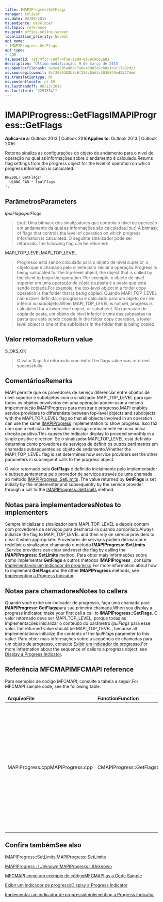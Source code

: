 ```yaml
---
title: IMAPIProgressGetFlags
manager: soliver
ms.date: 03/09/2015
ms.audience: Developer
ms.topic: reference
ms.prod: office-online-server
localization_priority: Normal
api_name:
- IMAPIProgress.GetFlags
api_type:
- COM
ms.assetid: 7af74fcc-c0df-4f58-a2d4-0a79c96b2e81
description: 'Última modificação: 9 de março de 2015'
ms.openlocfilehash: 9a5e4205a808c7a6e469d2e9cb0a1b3c17a92d21
ms.sourcegitcommit: 0cf39e5382b8c6f236c8a63c6036849ed3527ded
ms.translationtype: MT
ms.contentlocale: pt-BR
ms.lasthandoff: 08/23/2018
ms.locfileid: "22573541"
---
```

# <a name="imapiprogressgetflags"></a><span data-ttu-id="b394a-103">IMAPIProgress::GetFlags</span><span class="sxs-lookup"><span data-stu-id="b394a-103">IMAPIProgress::GetFlags</span></span>

  
  
<span data-ttu-id="b394a-104">**Aplica-se a**: Outlook 2013 | Outlook 2016</span><span class="sxs-lookup"><span data-stu-id="b394a-104">**Applies to**: Outlook 2013 | Outlook 2016</span></span> 
  
<span data-ttu-id="b394a-105">Retorna sinaliza as configurações do objeto de andamento para o nível de operação no qual as informações sobre o andamento é calculado.</span><span class="sxs-lookup"><span data-stu-id="b394a-105">Returns flag settings from the progress object for the level of operation on which progress information is calculated.</span></span>
  
```cpp
HRESULT GetFlags(
  ULONG FAR * lpulFlags
);
```

## <a name="parameters"></a><span data-ttu-id="b394a-106">Parâmetros</span><span class="sxs-lookup"><span data-stu-id="b394a-106">Parameters</span></span>

 <span data-ttu-id="b394a-107">_lpulFlags_</span><span class="sxs-lookup"><span data-stu-id="b394a-107">_lpulFlags_</span></span>
  
> <span data-ttu-id="b394a-108">[out] Uma bitmask dos sinalizadores que controla o nível de operação em andamento da qual as informações são calculadas.</span><span class="sxs-lookup"><span data-stu-id="b394a-108">[out] A bitmask of flags that controls the level of operation on which progress information is calculated.</span></span> <span data-ttu-id="b394a-109">O seguinte sinalizador pode ser retornado:</span><span class="sxs-lookup"><span data-stu-id="b394a-109">The following flag can be returned:</span></span>
    
<span data-ttu-id="b394a-110">MAPI_TOP_LEVEL</span><span class="sxs-lookup"><span data-stu-id="b394a-110">MAPI_TOP_LEVEL</span></span> 
  
> <span data-ttu-id="b394a-111">Progresso está sendo calculado para o objeto de nível superior, o objeto que é chamado pelo cliente para iniciar a operação.</span><span class="sxs-lookup"><span data-stu-id="b394a-111">Progress is being calculated for the top-level object, the object that is called by the client to begin the operation.</span></span> <span data-ttu-id="b394a-112">Por exemplo, o objeto de nível superior em uma operação de cópia da pasta é a pasta que está sendo copiada.</span><span class="sxs-lookup"><span data-stu-id="b394a-112">For example, the top-level object in a folder copy operation is the folder that is being copied.</span></span> <span data-ttu-id="b394a-113">Quando MAPI_TOP_LEVEL não estiver definida, o progresso é calculado para um objeto de nível inferior ou subobjeto.</span><span class="sxs-lookup"><span data-stu-id="b394a-113">When MAPI_TOP_LEVEL is not set, progress is calculated for a lower level object, or subobject.</span></span> <span data-ttu-id="b394a-114">Na operação de cópia de pasta, um objeto de nível inferior é uma das subpastas na pasta que está sendo copiada.</span><span class="sxs-lookup"><span data-stu-id="b394a-114">In the folder copy operation, a lower level object is one of the subfolders in the folder that is being copied.</span></span>
    
## <a name="return-value"></a><span data-ttu-id="b394a-115">Valor retornado</span><span class="sxs-lookup"><span data-stu-id="b394a-115">Return value</span></span>

<span data-ttu-id="b394a-116">S_OK</span><span class="sxs-lookup"><span data-stu-id="b394a-116">S_OK</span></span> 
  
> <span data-ttu-id="b394a-117">O valor flags foi retornado com êxito.</span><span class="sxs-lookup"><span data-stu-id="b394a-117">The flags value was returned successfully.</span></span>
    
## <a name="remarks"></a><span data-ttu-id="b394a-118">Comentários</span><span class="sxs-lookup"><span data-stu-id="b394a-118">Remarks</span></span>

<span data-ttu-id="b394a-119">MAPI permite que os provedores de serviço diferenciar entre objetos de nível superior e subobjetos com o sinalizador MAPI_TOP_LEVEL para que todos os objetos envolvidos em uma operação podem usar a mesma implementação [IMAPIProgress](imapiprogressiunknown.md) para mostrar o progresso.</span><span class="sxs-lookup"><span data-stu-id="b394a-119">MAPI enables service providers to differentiate between top-level objects and subobjects with the MAPI_TOP_LEVEL flag so that all objects involved in an operation can use the same [IMAPIProgress](imapiprogressiunknown.md) implementation to show progress.</span></span> <span data-ttu-id="b394a-120">Isso faz com que a exibição de indicador prossiga normalmente em uma única direção positiva.</span><span class="sxs-lookup"><span data-stu-id="b394a-120">This causes the indicator display to proceed smoothly in a single positive direction.</span></span> <span data-ttu-id="b394a-121">Se o sinalizador MAPI_TOP_LEVEL está definido determina como provedores de serviços de definir os outros parâmetros em chamadas subsequentes ao objeto de andamento.</span><span class="sxs-lookup"><span data-stu-id="b394a-121">Whether the MAPI_TOP_LEVEL flag is set determines how service providers set the other parameters in subsequent calls to the progress object.</span></span> 
  
<span data-ttu-id="b394a-122">O valor retornado pela **GetFlags** é definido inicialmente pelo implementador e subsequentemente pelo provedor de serviços através de uma chamada ao método [IMAPIProgress::SetLimits](imapiprogress-setlimits.md) .</span><span class="sxs-lookup"><span data-stu-id="b394a-122">The value returned by **GetFlags** is set initially by the implementer and subsequently by the service provider through a call to the [IMAPIProgress::SetLimits](imapiprogress-setlimits.md) method.</span></span> 
  
## <a name="notes-to-implementers"></a><span data-ttu-id="b394a-123">Notas para implementadores</span><span class="sxs-lookup"><span data-stu-id="b394a-123">Notes to implementers</span></span>

<span data-ttu-id="b394a-124">Sempre inicializar o sinalizador para MAPI_TOP_LEVEL e depois contam com provedores de serviços para desmarcá-la quando apropriado.</span><span class="sxs-lookup"><span data-stu-id="b394a-124">Always initialize the flag to MAPI_TOP_LEVEL and then rely on service providers to clear it when appropriate.</span></span> <span data-ttu-id="b394a-125">Provedores de serviços podem desmarcar e redefinir o sinalizador chamando o método **IMAPIProgress::SetLimits** .</span><span class="sxs-lookup"><span data-stu-id="b394a-125">Service providers can clear and reset the flag by calling the **IMAPIProgress::SetLimits** method.</span></span> <span data-ttu-id="b394a-126">Para obter mais informações sobre como implementar **GetFlags** e outros métodos **IMAPIProgress** , consulte [Implementando um indicador de progresso](implementing-a-progress-indicator.md).</span><span class="sxs-lookup"><span data-stu-id="b394a-126">For more information about how to implement **GetFlags** and the other **IMAPIProgress** methods, see [Implementing a Progress Indicator](implementing-a-progress-indicator.md).</span></span>
  
## <a name="notes-to-callers"></a><span data-ttu-id="b394a-127">Notas para chamadores</span><span class="sxs-lookup"><span data-stu-id="b394a-127">Notes to callers</span></span>

<span data-ttu-id="b394a-128">Quando você exibe um indicador de progresso, faça uma chamada para **IMAPIProgress::GetFlags**para sua primeira chamada.</span><span class="sxs-lookup"><span data-stu-id="b394a-128">When you display a progress indicator, make your first call a call to **IMAPIProgress::GetFlags**.</span></span> <span data-ttu-id="b394a-129">O valor retornado deve ser MAPI_TOP_LEVEL, porque todas as implementações inicializar o conteúdo do parâmetro _lpulFlags_ para esse valor.</span><span class="sxs-lookup"><span data-stu-id="b394a-129">The returned value should be MAPI_TOP_LEVEL, because all implementations initialize the contents of the  _lpulFlags_ parameter to this value.</span></span> <span data-ttu-id="b394a-130">Para obter mais informações sobre a sequência de chamadas para um objeto de progresso, consulte [Exibir um indicador de progresso](how-to-display-a-progress-indicator.md).</span><span class="sxs-lookup"><span data-stu-id="b394a-130">For more information about the sequence of calls to a progress object, see [Display a Progress Indicator](how-to-display-a-progress-indicator.md).</span></span>
  
## <a name="mfcmapi-reference"></a><span data-ttu-id="b394a-131">Referência MFCMAPI</span><span class="sxs-lookup"><span data-stu-id="b394a-131">MFCMAPI reference</span></span>

<span data-ttu-id="b394a-132">Para exemplos de código MFCMAPI, consulte a tabela a seguir.</span><span class="sxs-lookup"><span data-stu-id="b394a-132">For MFCMAPI sample code, see the following table.</span></span>
  
|<span data-ttu-id="b394a-133">**Arquivo**</span><span class="sxs-lookup"><span data-stu-id="b394a-133">**File**</span></span>|<span data-ttu-id="b394a-134">**Function**</span><span class="sxs-lookup"><span data-stu-id="b394a-134">**Function**</span></span>|<span data-ttu-id="b394a-135">**Comment**</span><span class="sxs-lookup"><span data-stu-id="b394a-135">**Comment**</span></span>|
|:-----|:-----|:-----|
|<span data-ttu-id="b394a-136">MAPIProgress.cpp</span><span class="sxs-lookup"><span data-stu-id="b394a-136">MAPIProgress.cpp</span></span>  <br/> |<span data-ttu-id="b394a-137">CMAPIProgress::GetFlags</span><span class="sxs-lookup"><span data-stu-id="b394a-137">CMAPIProgress::GetFlags</span></span>  <br/> |<span data-ttu-id="b394a-138">MFCMAPI usa o método **IMAPIProgress::GetFlags** para determinar quais sinalizadores estão definidos.</span><span class="sxs-lookup"><span data-stu-id="b394a-138">MFCMAPI uses the **IMAPIProgress::GetFlags** method to determine which flags are set.</span></span> <span data-ttu-id="b394a-139">Retorna MAPI_TOP_LEVEL, a menos que foram configuradas usando o método **IMAPIProgress::SetLimits** .</span><span class="sxs-lookup"><span data-stu-id="b394a-139">Returns MAPI_TOP_LEVEL unless flags have been set by using the **IMAPIProgress::SetLimits** method.</span></span>  <br/> |
   
## <a name="see-also"></a><span data-ttu-id="b394a-140">Confira também</span><span class="sxs-lookup"><span data-stu-id="b394a-140">See also</span></span>



[<span data-ttu-id="b394a-141">IMAPIProgress::SetLimits</span><span class="sxs-lookup"><span data-stu-id="b394a-141">IMAPIProgress::SetLimits</span></span>](imapiprogress-setlimits.md)
  
[<span data-ttu-id="b394a-142">IMAPIProgress : IUnknown</span><span class="sxs-lookup"><span data-stu-id="b394a-142">IMAPIProgress : IUnknown</span></span>](imapiprogressiunknown.md)


[<span data-ttu-id="b394a-143">MFCMAPI como um exemplo de código</span><span class="sxs-lookup"><span data-stu-id="b394a-143">MFCMAPI as a Code Sample</span></span>](mfcmapi-as-a-code-sample.md)
  
[<span data-ttu-id="b394a-144">Exibir um indicador de progresso</span><span class="sxs-lookup"><span data-stu-id="b394a-144">Display a Progress Indicator</span></span>](how-to-display-a-progress-indicator.md)
  
[<span data-ttu-id="b394a-145">Implementar um indicador de progresso</span><span class="sxs-lookup"><span data-stu-id="b394a-145">Implementing a Progress Indicator</span></span>](implementing-a-progress-indicator.md)

